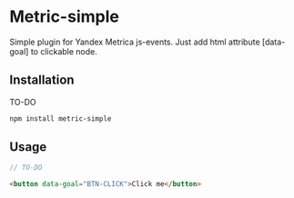# Metric-simple

Simple plugin for Yandex Metrica js-events. Just add html attribute [data-goal] to clickable node.

## Installation

TO-DO

```bash
npm install metric-simple
```

## Usage

```javascript
// TO-DO
```

```html
<button data-goal="BTN-CLICK">Click me</button>
```
